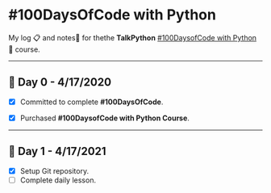 # #100DaysOfCode with Python

My log :clipboard: and notes​ :notebook: for thethe **TalkPython** [#100DaysofCode with Python](https://training.talkpython.fm/courses/details/100-days-of-code-in-python) :snake: course.

---



## :calendar: Day 0 - 4/17/2020

- [x] Committed to complete **#100DaysOfCode**.
- [x] Purchased **#100DaysofCode with Python Course**.



---

## :calendar: Day 1 - 4/17/2021

- [x] Setup Git repository.
- [ ] Complete daily lesson.